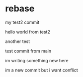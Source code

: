 # rebase

my test2 commit

hello world from test2

another test

test commit from main

im writing something new here

im a new commit but i want conflict
